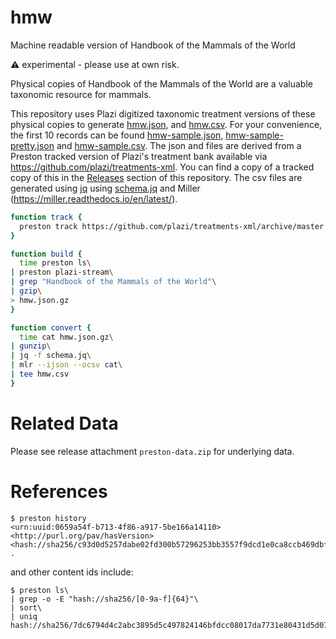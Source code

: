 # hmw
Machine readable version of Handbook of the Mammals of the World

:warning: experimental - please use at own risk.

Physical copies of Handbook of the Mammals of the World are a valuable taxonomic resource for mammals.

This repository uses Plazi digitized taxonomic treatment versions of these physical copies to generate [hmw.json](hmw.json),  and [hmw.csv](hmw.csv). For your convenience, the first 10 records can be found [hmw-sample.json](hmw-sample.json), [hmw-sample-pretty.json](hmw-sample-pretty.json) and [hmw-sample.csv](hmw-sample.csv). The json and files are derived from a Preston tracked version of Plazi's treatment bank available via https://github.com/plazi/treatments-xml. You can find a copy of a tracked copy of this in the [Releases](../releases) section of this repository.
The csv files are generated using  [jq](https://stedolan.github.io/jq/) using [schema.jq](schema.jq) and Miller (https://miller.readthedocs.io/en/latest/). 


```bash
function track { 
  preston track https://github.com/plazi/treatments-xml/archive/master.zip
}

function build {
  time preston ls\
| preston plazi-stream\
| grep "Handbook of the Mammals of the World"\
| gzip\
> hmw.json.gz
}

function convert {
  time cat hmw.json.gz\
| gunzip\
| jq -f schema.jq\
| mlr --ijson --ocsv cat\
| tee hmw.csv
}
```

# Related Data

Please see release attachment ```preston-data.zip``` for underlying data.

# References

```
$ preston history
<urn:uuid:0659a54f-b713-4f86-a917-5be166a14110> <http://purl.org/pav/hasVersion> <hash://sha256/c93d0d5257dabe02fd300b57296253bb3557f9dcd1e0ca8ccb469dbfe7904ab9> .
```

and other content ids include:

```
$ preston ls\
| grep -o -E "hash://sha256/[0-9a-f]{64}"\
| sort\
| uniq
hash://sha256/7dc6794d4c2abc3895d5c497824146bfdcc08017da7731e80431d5d07036f347
```
